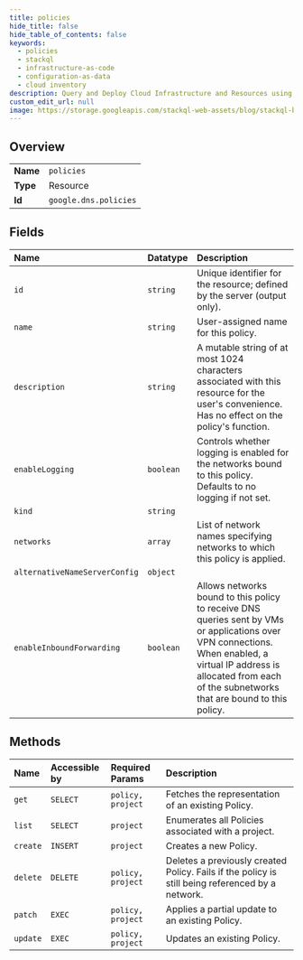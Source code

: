 ```yaml
---
title: policies
hide_title: false
hide_table_of_contents: false
keywords:
  - policies
  - stackql
  - infrastructure-as-code
  - configuration-as-data
  - cloud inventory
description: Query and Deploy Cloud Infrastructure and Resources using SQL
custom_edit_url: null
image: https://storage.googleapis.com/stackql-web-assets/blog/stackql-blog-post-featured-image.png
---
```

  
    

## Overview
<table><tbody>
<tr><td><b>Name</b></td><td><code>policies</code></td></tr>
<tr><td><b>Type</b></td><td>Resource</td></tr>
<tr><td><b>Id</b></td><td><code>google.dns.policies</code></td></tr>
</tbody></table>

## Fields
| Name | Datatype | Description |
|:-----|:---------|:------------|
| `id` | `string` | Unique identifier for the resource; defined by the server (output only). |
| `name` | `string` | User-assigned name for this policy. |
| `description` | `string` | A mutable string of at most 1024 characters associated with this resource for the user's convenience. Has no effect on the policy's function. |
| `enableLogging` | `boolean` | Controls whether logging is enabled for the networks bound to this policy. Defaults to no logging if not set. |
| `kind` | `string` |  |
| `networks` | `array` | List of network names specifying networks to which this policy is applied. |
| `alternativeNameServerConfig` | `object` |  |
| `enableInboundForwarding` | `boolean` | Allows networks bound to this policy to receive DNS queries sent by VMs or applications over VPN connections. When enabled, a virtual IP address is allocated from each of the subnetworks that are bound to this policy. |
## Methods
| Name | Accessible by | Required Params | Description |
|:-----|:--------------|:----------------|:------------|
| `get` | `SELECT` | `policy, project` | Fetches the representation of an existing Policy. |
| `list` | `SELECT` | `project` | Enumerates all Policies associated with a project. |
| `create` | `INSERT` | `project` | Creates a new Policy. |
| `delete` | `DELETE` | `policy, project` | Deletes a previously created Policy. Fails if the policy is still being referenced by a network. |
| `patch` | `EXEC` | `policy, project` | Applies a partial update to an existing Policy. |
| `update` | `EXEC` | `policy, project` | Updates an existing Policy. |
